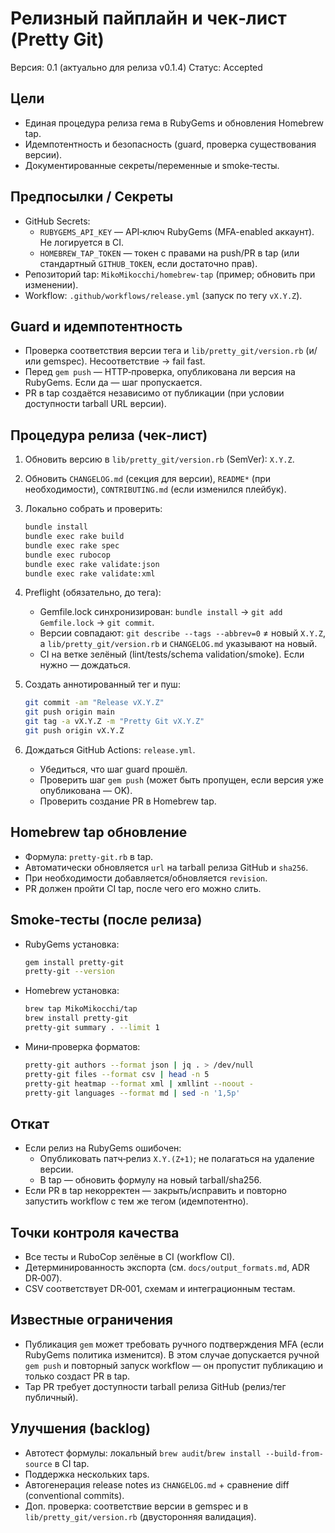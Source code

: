 # Релизный пайплайн и чек‑лист (Pretty Git)

Версия: 0.1 (актуально для релиза v0.1.4)
Статус: Accepted

## Цели
- Единая процедура релиза гема в RubyGems и обновления Homebrew tap.
- Идемпотентность и безопасность (guard, проверка существования версии).
- Документированные секреты/переменные и smoke‑тесты.

## Предпосылки / Секреты
- GitHub Secrets:
  - `RUBYGEMS_API_KEY` — API‑ключ RubyGems (MFA-enabled аккаунт). Не логируется в CI.
  - `HOMEBREW_TAP_TOKEN` — токен c правами на push/PR в tap (или стандартный `GITHUB_TOKEN`, если достаточно прав).
- Репозиторий tap: `MikoMikocchi/homebrew-tap` (пример; обновить при изменении).
- Workflow: `.github/workflows/release.yml` (запуск по тегу `vX.Y.Z`).

## Guard и идемпотентность
- Проверка соответствия версии тега и `lib/pretty_git/version.rb` (и/или gemspec). Несоответствие → fail fast.
- Перед `gem push` — HTTP‑проверка, опубликована ли версия на RubyGems. Если да — шаг пропускается.
- PR в tap создаётся независимо от публикации (при условии доступности tarball URL версии).

## Процедура релиза (чек‑лист)
1. Обновить версию в `lib/pretty_git/version.rb` (SemVer): `X.Y.Z`.
2. Обновить `CHANGELOG.md` (секция для версии), `README*` (при необходимости), `CONTRIBUTING.md` (если изменился плейбук).
3. Локально собрать и проверить:
   ```bash
   bundle install
   bundle exec rake build
   bundle exec rake spec
   bundle exec rubocop
   bundle exec rake validate:json
   bundle exec rake validate:xml
   ```
4. Preflight (обязательно, до тега):
   - Gemfile.lock синхронизирован: `bundle install` → `git add Gemfile.lock` → `git commit`.
   - Версии совпадают: `git describe --tags --abbrev=0` ≠ новый `X.Y.Z`, а `lib/pretty_git/version.rb` и `CHANGELOG.md` указывают на новый.
   - CI на ветке зелёный (lint/tests/schema validation/smoke). Если нужно — дождаться.

5. Создать аннотированный тег и пуш:
   ```bash
   git commit -am "Release vX.Y.Z"
   git push origin main
   git tag -a vX.Y.Z -m "Pretty Git vX.Y.Z"
   git push origin vX.Y.Z
   ```
6. Дождаться GitHub Actions: `release.yml`.
   - Убедиться, что шаг guard прошёл.
   - Проверить шаг `gem push` (может быть пропущен, если версия уже опубликована — OK).
   - Проверить создание PR в Homebrew tap.

## Homebrew tap обновление
- Формула: `pretty-git.rb` в tap.
- Автоматически обновляется `url` на tarball релиза GitHub и `sha256`.
- При необходимости добавляется/обновляется `revision`.
- PR должен пройти CI tap, после чего его можно слить.

## Smoke‑тесты (после релиза)
- RubyGems установка:
  ```bash
  gem install pretty-git
  pretty-git --version
  ```
- Homebrew установка:
  ```bash
  brew tap MikoMikocchi/tap
  brew install pretty-git
  pretty-git summary . --limit 1
  ```
- Мини‑проверка форматов:
  ```bash
  pretty-git authors --format json | jq . > /dev/null
  pretty-git files --format csv | head -n 5
  pretty-git heatmap --format xml | xmllint --noout -
  pretty-git languages --format md | sed -n '1,5p'
  ```

## Откат
- Если релиз на RubyGems ошибочен:
  - Опубликовать патч‑релиз `X.Y.(Z+1)`; не полагаться на удаление версии.
  - В tap — обновить формулу на новый tarball/sha256.
- Если PR в tap некорректен — закрыть/исправить и повторно запустить workflow с тем же тегом (идемпотентно).

## Точки контроля качества
- Все тесты и RuboCop зелёные в CI (workflow CI).
- Детерминированность экспорта (см. `docs/output_formats.md`, ADR DR‑007).
- CSV соответствует DR‑001, схемам и интеграционным тестам.

## Известные ограничения
- Публикация `gem` может требовать ручного подтверждения MFA (если RubyGems политика изменится). В этом случае допускается ручной `gem push` и повторный запуск workflow — он пропустит публикацию и только создаст PR в tap.
- Tap PR требует доступности tarball релиза GitHub (релиз/тег публичный).

## Улучшения (backlog)
- Автотест формулы: локальный `brew audit`/`brew install --build-from-source` в CI tap.
- Поддержка нескольких taps.
- Автогенерация release notes из `CHANGELOG.md` + сравнение diff (conventional commits).
- Доп. проверка: соответствие версии в gemspec и в `lib/pretty_git/version.rb` (двусторонняя валидация).
